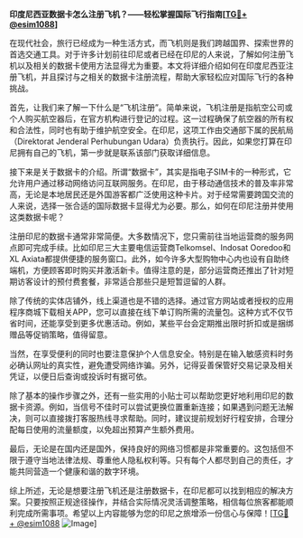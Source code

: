 **印度尼西亚数据卡怎么注册飞机？——轻松掌握国际飞行指南[[TG💪+ @esim1088](https://t.me/s/esim1088)]**

在现代社会，旅行已经成为一种生活方式，而飞机则是我们跨越国界、探索世界的首选交通工具。对于许多计划前往印尼或者已经在印尼的人来说，了解如何注册飞机以及相关的数据卡使用方法显得尤为重要。本文将详细介绍如何在印度尼西亚注册飞机，并且探讨与之相关的数据卡注册流程，帮助大家轻松应对国际飞行的各种挑战。

首先，让我们来了解一下什么是“飞机注册”。简单来说，飞机注册是指航空公司或个人购买航空器后，在官方机构进行登记的过程。这一过程确保了航空器的所有权和合法性，同时也有助于维护航空安全。在印尼，这项工作由交通部下属的民航局（Direktorat Jenderal Perhubungan Udara）负责执行。因此，如果您打算在印尼拥有自己的飞机，第一步就是联系该部门获取详细信息。

接下来是关于数据卡的介绍。所谓“数据卡”，其实是指电子SIM卡的一种形式，它允许用户通过移动网络访问互联网服务。在印尼，由于移动通信技术的普及率非常高，无论是本地居民还是外国游客都广泛使用这种卡片。对于经常需要跨国交流的人来说，选择一张合适的国际数据卡显得尤为必要。那么，如何在印尼注册并使用这类数据卡呢？

注册印尼的数据卡通常非常简便。大多数情况下，您只需前往当地运营商的服务网点即可完成手续。比如印尼三大主要电信运营商Telkomsel、Indosat Ooredoo和XL Axiata都提供便捷的服务窗口。此外，如今许多大型购物中心内也设有自助终端机，方便顾客即时购买并激活新卡。值得注意的是，部分运营商还推出了针对短期访客设计的预付费套餐，非常适合那些只是短暂逗留的人群。

除了传统的实体店铺外，线上渠道也是不错的选择。通过官方网站或者授权的应用程序商城下载相关APP，您可以直接在线下单订购所需的流量包。这种方式不仅节省时间，还能享受到更多优惠活动。例如，某些平台会定期推出限时折扣或是捆绑赠品等促销策略，值得留意。

当然，在享受便利的同时也要注意保护个人信息安全。特别是在输入敏感资料时务必确认网址的真实性，避免遭受网络诈骗。另外，记得妥善保管好交易记录及相关凭证，以便日后查询或投诉时有据可依。

除了基本的操作步骤之外，还有一些实用的小贴士可以帮助您更好地利用印尼的数据卡资源。例如，当信号不佳时可以尝试更换位置重新连接；如果遇到问题无法解决，则可以直接拨打客服热线寻求帮助。同时，建议提前规划好行程安排，合理分配每日使用的流量额度，以免超出预算产生额外费用。

最后，无论是在国内还是国外，保持良好的网络习惯都是非常重要的。这包括但不限于遵守当地法律法规、尊重他人隐私权利等。只有每个人都尽到自己的责任，才能共同营造一个健康和谐的数字环境。

综上所述，无论是想要注册飞机还是注册数据卡，在印尼都可以找到相应的解决方案。只要按照正规途径操作，并结合实际情况灵活调整策略，相信每位旅客都能顺利完成所需事项。希望以上内容能够为您的印尼之旅增添一份信心与保障！[[TG💪+ @esim1088](https://t.me/s/esim1088) ![Image](https://i.postimg.cc/4NQfJmqS/Snipaste-2025-05-13-00-14-12.png)]